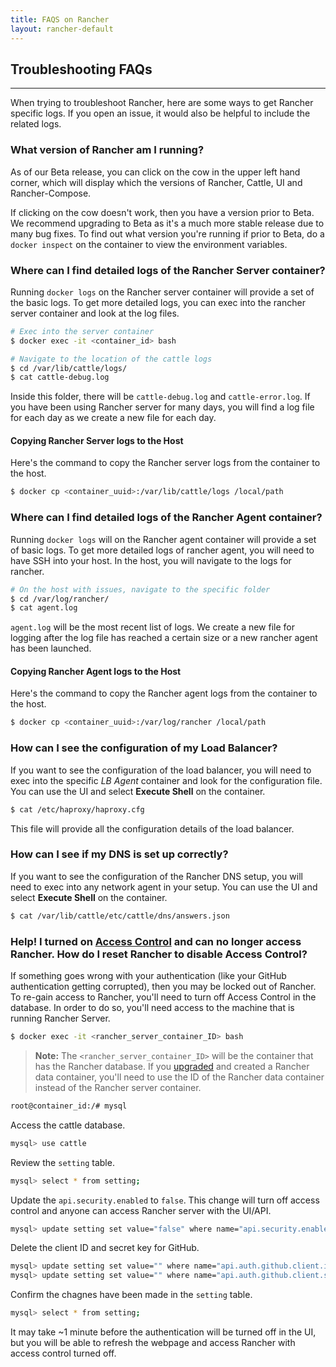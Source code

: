 ```yaml
---
title: FAQS on Rancher
layout: rancher-default
---
```


## Troubleshooting FAQs
---

When trying to troubleshoot Rancher, here are some ways to get Rancher specific logs. If you open an issue, it would also be helpful to include the related logs. 

<a id="version"></a>

### What version of Rancher am I running?

As of our Beta release, you can click on the cow in the upper left hand corner, which will display which the versions of Rancher, Cattle, UI and Rancher-Compose. 

If clicking on the cow doesn't work, then you have a version prior to Beta. We recommend upgrading to Beta as it's a much more stable release due to many bug fixes. To find out what version you're running if prior to Beta, do a `docker inspect` on the container to view the environment variables. 

<a id="server-logs"></a>

### Where can I find detailed logs of the Rancher Server container?

Running `docker logs` on the Rancher server container will provide a set of the basic logs. To get more detailed logs, you can exec into the rancher server container and look at the log files.

```bash
# Exec into the server container
$ docker exec -it <container_id> bash

# Navigate to the location of the cattle logs
$ cd /var/lib/cattle/logs/
$ cat cattle-debug.log
```

Inside this folder, there will be `cattle-debug.log` and `cattle-error.log`. If you have been using Rancher server for many days, you will find a log file for each day as we create a new file for each day. 

#### Copying Rancher Server logs to the Host 

Here's the command to copy the Rancher server logs from the container to the host.

```bash
$ docker cp <container_uuid>:/var/lib/cattle/logs /local/path
```

<a id="agent-logs"></a>

### Where can I find detailed logs of the Rancher Agent container?

Running `docker logs` will on the Rancher agent container will provide a set of basic logs. To get more detailed logs of rancher agent, you will need to have SSH into your host. In the host, you will navigate to the logs for rancher. 

```bash
# On the host with issues, navigate to the specific folder
$ cd /var/log/rancher/
$ cat agent.log
```

`agent.log` will be the most recent list of logs. We create a new file for logging after the log file has reached a certain size or a new rancher agent has been launched.

#### Copying Rancher Agent logs to the Host 

Here's the command to copy the Rancher agent logs from the container to the host.

```bash
$ docker cp <container_uuid>:/var/log/rancher /local/path
```

<a id="lb-config"></a>

### How can I see the configuration of my Load Balancer?

If you want to see the configuration of the load balancer, you will need to exec into the specific _LB Agent_ container and look for the configuration file. You can use the UI and select **Execute Shell** on the container. 

```bash
$ cat /etc/haproxy/haproxy.cfg
```

This file will provide all the configuration details of the load balancer. 

<a id="dns-config"></a>

### How can I see if my DNS is set up correctly?

If you want to see the configuration of the Rancher DNS setup, you will need to exec into any network agent in your setup. You can use the UI and select **Execute Shell** on the container. 

```bash
$ cat /var/lib/cattle/etc/cattle/dns/answers.json
```

<a id="manually-turn-off-github"></a>

### Help! I turned on [Access Control]({{site.baseurl}}/rancher/configuration/access-control/) and can no longer access Rancher. How do I reset Rancher to disable Access Control?

If something goes wrong with your authentication (like your GitHub authentication getting corrupted), then you may be locked out of Rancher. To re-gain access to Rancher, you'll need to turn off Access Control in the database. In order to do so, you'll need access to the machine that is running Rancher Server. 

```bash
$ docker exec -it <rancher_server_container_ID> bash
```

> **Note:** The `<rancher_server_container_ID>` will be the container that has the Rancher database. If you [upgraded]({{site.baseurl}}/rancher/upgrading/) and created a Rancher data container, you'll need to use the ID of the Rancher data container instead of the Rancher server container. 

```bash
root@container_id:/# mysql
```

Access the cattle database.

```bash
mysql> use cattle
```

Review the `setting` table.

```bash
mysql> select * from setting;  
```

Update the `api.security.enabled` to `false`. This change will turn off access control and anyone can access Rancher server with the UI/API.

```bash
mysql> update setting set value="false" where name="api.security.enabled";
```

Delete the client ID and secret key for GitHub.

```bash
mysql> update setting set value="" where name="api.auth.github.client.id";
mysql> update setting set value="" where name="api.auth.github.client.secret";
```


Confirm the chagnes have been made in the `setting` table.

```bash
mysql> select * from setting;  
```

It may take ~1 minute before the authentication will be turned off in the UI, but you will be able to refresh the webpage and access Rancher with access control turned off. 
